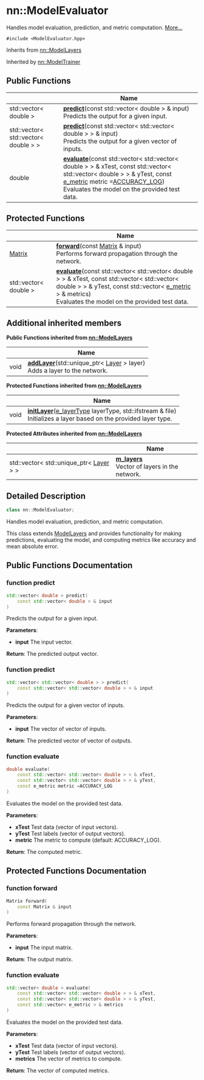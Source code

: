 # nn::ModelEvaluator



Handles model evaluation, prediction, and metric computation.  [More...](#detailed-description)


`#include <ModelEvaluator.hpp>`

Inherits from [nn::ModelLayers](classnn_1_1_model_layers.md)

Inherited by [nn::ModelTrainer](classnn_1_1_model_trainer.md)

## Public Functions

|                | Name           |
| -------------- | -------------- |
| std::vector< double > | **[predict](classnn_1_1_model_evaluator.md#function-predict)**(const std::vector< double > & input)<br>Predicts the output for a given input.  |
| std::vector< std::vector< double > > | **[predict](classnn_1_1_model_evaluator.md#function-predict)**(const std::vector< std::vector< double > > & input)<br>Predicts the output for a given vector of inputs.  |
| double | **[evaluate](classnn_1_1_model_evaluator.md#function-evaluate)**(const std::vector< std::vector< double > > & xTest, const std::vector< std::vector< double > > & yTest, const [e_metric](../Namespaces/namespacenn.md#enum-e_metric) metric =[ACCURACY_LOG](../Namespaces/namespacenn.md#enum-e_metric))<br>Evaluates the model on the provided test data.  |

## Protected Functions

|                | Name           |
| -------------- | -------------- |
| [Matrix](classnn_1_1_matrix.md) | **[forward](classnn_1_1_model_evaluator.md#function-forward)**(const [Matrix](classnn_1_1_matrix.md) & input)<br>Performs forward propagation through the network.  |
| std::vector< double > | **[evaluate](classnn_1_1_model_evaluator.md#function-evaluate)**(const std::vector< std::vector< double > > & xTest, const std::vector< std::vector< double > > & yTest, const std::vector< [e_metric](../Namespaces/namespacenn.md#enum-e_metric) > & metrics)<br>Evaluates the model on the provided test data.  |

## Additional inherited members

**Public Functions inherited from [nn::ModelLayers](classnn_1_1_model_layers.md)**

|                | Name           |
| -------------- | -------------- |
| void | **[addLayer](classnn_1_1_model_layers.md#function-addlayer)**(std::unique_ptr< [Layer](classnn_1_1_layer.md) > layer)<br>Adds a layer to the network.  |

**Protected Functions inherited from [nn::ModelLayers](classnn_1_1_model_layers.md)**

|                | Name           |
| -------------- | -------------- |
| void | **[initLayer](classnn_1_1_model_layers.md#function-initlayer)**([e_layerType](../Namespaces/namespacenn.md#enum-e_layertype) layerType, std::ifstream & file)<br>Initializes a layer based on the provided layer type.  |

**Protected Attributes inherited from [nn::ModelLayers](classnn_1_1_model_layers.md)**

|                | Name           |
| -------------- | -------------- |
| std::vector< std::unique_ptr< [Layer](classnn_1_1_layer.md) > > | **[m_layers](classnn_1_1_model_layers.md#variable-m_layers)** <br>Vector of layers in the network.  |


## Detailed Description

```cpp
class nn::ModelEvaluator;
```

Handles model evaluation, prediction, and metric computation. 

This class extends [ModelLayers](classnn_1_1_model_layers.md) and provides functionality for making predictions, evaluating the model, and computing metrics like accuracy and mean absolute error. 

## Public Functions Documentation

### function predict

```cpp
std::vector< double > predict(
    const std::vector< double > & input
)
```

Predicts the output for a given input. 

**Parameters**: 

  * **input** The input vector. 


**Return**: The predicted output vector. 

### function predict

```cpp
std::vector< std::vector< double > > predict(
    const std::vector< std::vector< double > > & input
)
```

Predicts the output for a given vector of inputs. 

**Parameters**: 

  * **input** The vector of vector of inputs. 


**Return**: The predicted vector of vector of outputs. 

### function evaluate

```cpp
double evaluate(
    const std::vector< std::vector< double > > & xTest,
    const std::vector< std::vector< double > > & yTest,
    const e_metric metric =ACCURACY_LOG
)
```

Evaluates the model on the provided test data. 

**Parameters**: 

  * **xTest** Test data (vector of input vectors). 
  * **yTest** Test labels (vector of output vectors). 
  * **metric** The metric to compute (default: ACCURACY_LOG). 


**Return**: The computed metric. 

## Protected Functions Documentation

### function forward

```cpp
Matrix forward(
    const Matrix & input
)
```

Performs forward propagation through the network. 

**Parameters**: 

  * **input** The input matrix. 


**Return**: The output matrix. 

### function evaluate

```cpp
std::vector< double > evaluate(
    const std::vector< std::vector< double > > & xTest,
    const std::vector< std::vector< double > > & yTest,
    const std::vector< e_metric > & metrics
)
```

Evaluates the model on the provided test data. 

**Parameters**: 

  * **xTest** Test data (vector of input vectors). 
  * **yTest** Test labels (vector of output vectors). 
  * **metrics** The vector of metrics to compute. 


**Return**: The vector of computed metrics. 
